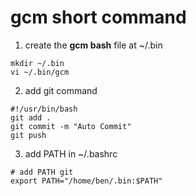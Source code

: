 # **gcm short command**
1. create the **gcm bash** file at ~/.bin
```
mkdir ~/.bin
vi ~/.bin/gcm
```
2. add git command
```
#!/usr/bin/bash
git add .
git commit -m "Auto Commit"
git push
```
3. add PATH in ~/.bashrc
```
# add PATH git
export PATH="/home/ben/.bin:$PATH"
```